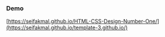 ### Demo

[https://seifakmal.github.io/HTML-CSS-Design-Number-One/](https://seifakmal.github.io/template-3.github.io/)
